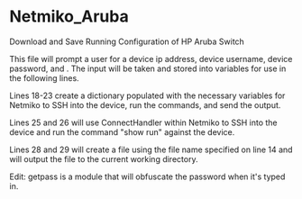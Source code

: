 # Netmiko_Aruba
Download and Save Running Configuration of HP Aruba Switch

This file will prompt a user for a device ip address, device username, device password, and . The input will be taken and stored into variables for use in the following lines. 

Lines 18-23 create a dictionary populated with the necessary variables for Netmiko to SSH into the device, run the commands, and send the output. 

Lines 25 and 26 will use ConnectHandler within Netmiko to SSH into the device and run the command "show run" against the device. 

Lines 28 and 29 will create a file using the file name specified on line 14 and will output the file to the current working directory. 

Edit: getpass is a module that will obfuscate the password when it's typed in. 
